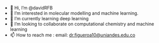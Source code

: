 - 👋 Hi, I’m @davidRFB
- 👀 I’m interested in molecular modelling and machine learning.
- 🌱 I’m currently learning deep learning 
- 💞️ I’m looking to collaborate on computational chemistry and machine learning
- 📫 How to reach me : email: dr.figueroa10@uniandes.edu.co

<!---
davidRFB/davidRFB is a ✨ special ✨ repository because its `README.md` (this file) appears on your GitHub profile.
You can click the Preview link to take a look at your changes.
--->
